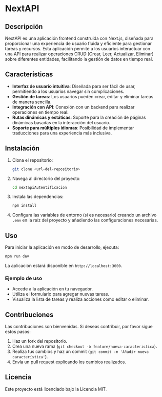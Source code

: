 # NextAPI

## Descripción
NextAPI es una aplicación frontend construida con Next.js, diseñada para proporcionar una experiencia de usuario fluida y eficiente para gestionar tareas y recursos. Esta aplicación permite a los usuarios interactuar con una API para realizar operaciones CRUD (Crear, Leer, Actualizar, Eliminar) sobre diferentes entidades, facilitando la gestión de datos en tiempo real.

## Características
- **Interfaz de usuario intuitiva**: Diseñada para ser fácil de usar, permitiendo a los usuarios navegar sin complicaciones.
- **Gestión de tareas**: Los usuarios pueden crear, editar y eliminar tareas de manera sencilla.
- **Integración con API**: Conexión con un backend para realizar operaciones en tiempo real.
- **Rutas dinámicas y estáticas**: Soporte para la creación de páginas dinámicas basadas en la interacción del usuario.
- **Soporte para múltiples idiomas**: Posibilidad de implementar traducciones para una experiencia más inclusiva.

## Instalación
1. Clona el repositorio:
   ```bash
   git clone <url-del-repositorio>
   ```
2. Navega al directorio del proyecto:
   ```bash
   cd nextapiAutentificacion
   ```
3. Instala las dependencias:
   ```bash
   npm install
   ```
4. Configura las variables de entorno (si es necesario) creando un archivo `.env` en la raíz del proyecto y añadiendo las configuraciones necesarias.

## Uso
Para iniciar la aplicación en modo de desarrollo, ejecuta:
```bash
npm run dev
```
La aplicación estará disponible en `http://localhost:3000`.

### Ejemplo de uso
- Accede a la aplicación en tu navegador.
- Utiliza el formulario para agregar nuevas tareas.
- Visualiza la lista de tareas y realiza acciones como editar o eliminar.

## Contribuciones
Las contribuciones son bienvenidas. Si deseas contribuir, por favor sigue estos pasos:
1. Haz un fork del repositorio.
2. Crea una nueva rama (`git checkout -b feature/nueva-caracteristica`).
3. Realiza tus cambios y haz un commit (`git commit -m 'Añadir nueva característica'`).
4. Envía un pull request explicando los cambios realizados.

## Licencia
Este proyecto está licenciado bajo la Licencia MIT.
